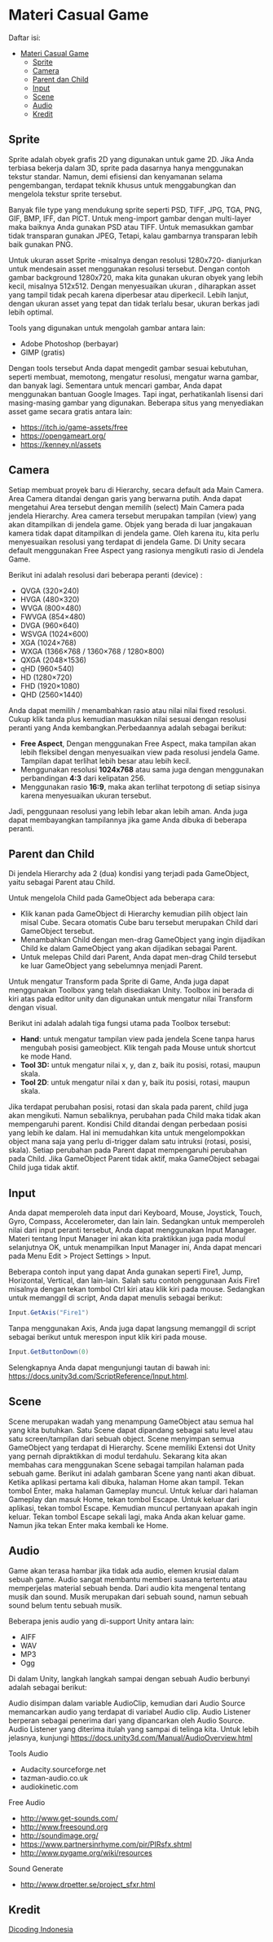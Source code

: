 # Materi Casual Game

Daftar isi:
- [Materi Casual Game](#materi-casual-game)
  - [Sprite](#sprite)
  - [Camera](#camera)
  - [Parent dan Child](#parent-dan-child)
  - [Input](#input)
  - [Scene](#scene)
  - [Audio](#audio)
  - [Kredit](#kredit)

## Sprite
Sprite adalah obyek grafis 2D yang digunakan untuk game 2D. Jika Anda terbiasa bekerja dalam 3D, sprite pada dasarnya hanya menggunakan tekstur standar. Namun, demi efisiensi dan kenyamanan selama pengembangan, terdapat teknik khusus untuk menggabungkan dan mengelola tekstur sprite tersebut. 

Banyak file type yang mendukung sprite seperti PSD, TIFF, JPG, TGA, PNG, GIF, BMP, IFF, dan PICT. Untuk meng-import gambar dengan multi-layer maka baiknya Anda gunakan PSD atau TIFF. Untuk memasukkan gambar tidak transparan gunakan JPEG, Tetapi, kalau gambarnya transparan lebih baik gunakan PNG. 

Untuk ukuran asset Sprite -misalnya dengan resolusi 1280x720- dianjurkan untuk mendesain asset menggunakan resolusi tersebut. Dengan contoh gambar background 1280x720, maka kita gunakan ukuran obyek yang lebih kecil, misalnya 512x512. Dengan menyesuaikan ukuran , diharapkan asset yang tampil tidak pecah karena diperbesar atau diperkecil. Lebih lanjut, dengan ukuran asset yang tepat dan tidak terlalu besar, ukuran berkas jadi lebih optimal.

Tools yang digunakan untuk mengolah gambar antara lain:
- Adobe Photoshop (berbayar)
- GIMP (gratis)
  
Dengan tools tersebut Anda dapat mengedit gambar sesuai kebutuhan, seperti membuat, memotong, mengatur resolusi, mengatur warna gambar, dan banyak lagi. Sementara untuk mencari gambar, Anda dapat menggunakan bantuan Google Images. Tapi ingat, perhatikanlah lisensi dari masing-masing gambar yang digunakan. Beberapa situs yang menyediakan asset game secara gratis antara lain:
- https://itch.io/game-assets/free
- https://opengameart.org/
- https://kenney.nl/assets


## Camera
Setiap membuat proyek baru di Hierarchy, secara default ada Main Camera. Area Camera ditandai dengan garis yang berwarna putih. Anda dapat mengetahui Area tersebut dengan memilih (select) Main Camera pada jendela Hierarchy. Area camera tersebut merupakan tampilan (view) yang akan ditampilkan di jendela game. Objek yang berada di luar jangakauan kamera tidak dapat ditampilkan di jendela game. Oleh karena itu, kita perlu menyesuaikan resolusi yang terdapat di jendela Game. Di Unity secara default menggunakan Free Aspect yang rasionya mengikuti rasio di Jendela Game.

Berikut ini adalah resolusi dari beberapa peranti (device) :
- QVGA (320×240)
- HVGA (480×320)
- WVGA (800×480)
- FWVGA (854×480)
- DVGA (960×640)
- WSVGA (1024×600)
- XGA (1024×768)
- WXGA (1366×768 / 1360×768 / 1280×800)
- QXGA (2048×1536)
- qHD (960×540)
- HD (1280×720)
- FHD (1920×1080)
- QHD (2560×1440)

Anda dapat memilih / menambahkan rasio atau nilai nilai fixed resolusi. Cukup klik tanda plus kemudian masukkan nilai sesuai dengan resolusi peranti yang Anda kembangkan.Perbedaannya adalah sebagai berikut:

- **Free Aspect**, Dengan menggunakan Free Aspect, maka tampilan akan lebih fleksibel dengan menyesuaikan view pada resolusi jendela Game. Tampilan dapat terlihat lebih besar atau lebih kecil.
- Menggunakan resolusi **1024x768** atau sama juga dengan menggunakan perbandingan **4:3** dari kelipatan 256.
- Menggunakan rasio **16:9**, maka akan terlihat terpotong di setiap sisinya karena menyesuaikan ukuran tersebut.

Jadi, penggunaan resolusi yang lebih lebar akan lebih aman. Anda juga dapat membayangkan tampilannya jika game Anda dibuka di beberapa peranti.

## Parent dan Child
Di jendela Hierarchy ada 2 (dua) kondisi yang terjadi pada GameObject, yaitu sebagai Parent atau Child.

Untuk mengelola Child pada GameObject ada beberapa cara:
- Klik kanan pada GameObject di Hierarchy kemudian pilih object lain misal Cube. Secara otomatis Cube baru tersebut merupakan Child dari GameObject tersebut.
- Menambahkan Child dengan men-drag GameObject yang ingin dijadikan Child ke dalam GameObject yang akan dijadikan sebagai Parent.
- Untuk melepas Child dari Parent, Anda dapat men-drag Child tersebut ke luar GameObject yang sebelumnya menjadi Parent. 

Untuk mengatur Transform pada Sprite di Game, Anda juga dapat menggunakan Toolbox yang telah disediakan Unity. Toolbox ini berada di kiri atas pada editor unity dan digunakan untuk mengatur nilai Transform dengan visual.

Berikut ini adalah adalah tiga fungsi utama pada Toolbox tersebut:
- **Hand**: untuk mengatur tampilan view pada jendela Scene tanpa harus mengubah posisi gameobject. Klik tengah pada Mouse untuk shortcut ke mode Hand.
- **Tool 3D:** untuk mengatur nilai x, y, dan z, baik itu posisi, rotasi, maupun skala.
- **Tool 2D**: untuk mengatur nilai x dan y, baik itu posisi, rotasi, maupun skala.

Jika terdapat perubahan posisi, rotasi dan skala pada parent, child juga akan mengikuti. Namun sebaliknya, perubahan pada Child maka tidak akan mempengaruhi parent. Kondisi Child ditandai dengan perbedaan posisi yang lebih ke dalam. Hal ini memudahkan kita untuk mengelompokkan object mana saja yang perlu di-trigger dalam satu intruksi (rotasi, posisi, skala). Setiap perubahan pada Parent dapat mempengaruhi perubahan pada Child. Jika GameObject Parent tidak aktif, maka GameObject sebagai Child juga tidak aktif.

## Input
Anda dapat memperoleh data input dari Keyboard, Mouse, Joystick, Touch, Gyro, Compass, Accelerometer, dan lain lain. Sedangkan untuk memperoleh nilai dari input peranti tersebut, Anda dapat menggunakan Input Manager. Materi tentang Input Manager ini akan kita praktikkan juga pada modul selanjutnya OK, untuk menampilkan Input Manager ini, Anda dapat mencari pada Menu Edit > Project Settings > Input.

Beberapa contoh input yang dapat Anda gunakan seperti Fire1, Jump, Horizontal, Vertical, dan lain-lain. Salah satu contoh penggunaan Axis Fire1 misalnya dengan tekan tombol Ctrl kiri atau klik kiri pada mouse. Sedangkan untuk memanggil di script, Anda dapat menulis sebagai berikut:
```csharp
Input.GetAxis("Fire1")
```
Tanpa menggunakan Axis, Anda juga dapat langsung memanggil di script sebagai berikut untuk merespon input klik kiri pada mouse.
```csharp
Input.GetButtonDown(0)
```
Selengkapnya Anda dapat mengunjungi tautan di bawah ini:
https://docs.unity3d.com/ScriptReference/Input.html.

## Scene
Scene merupakan wadah yang menampung GameObject atau semua hal yang kita butuhkan. Satu Scene dapat dipandang sebagai satu level atau satu screen/tampilan dari sebuah object. Scene menyimpan semua GameObject yang terdapat di Hierarchy. Scene memiliki Extensi dot Unity yang pernah dipraktikkan di modul terdahulu. Sekarang kita akan membahas cara menggunakan Scene sebagai tampilan halaman pada sebuah game. Berikut ini adalah gambaran Scene yang nanti akan dibuat. Ketika aplikasi pertama kali dibuka, halaman Home akan tampil. Tekan tombol Enter, maka halaman Gameplay muncul. Untuk keluar dari halaman Gameplay dan masuk Home, tekan tombol Escape. Untuk keluar dari aplikasi, tekan tombol Escape. Kemudian muncul pertanyaan apakah ingin keluar. Tekan tombol Escape sekali lagi, maka Anda akan keluar game. Namun jika tekan Enter maka kembali ke Home.

## Audio
Game akan terasa hambar jika tidak ada audio, elemen krusial dalam sebuah game. Audio sangat membantu memberi suasana tertentu atau memperjelas material sebuah benda. Dari audio kita mengenal tentang musik dan sound. Musik merupakan dari sebuah sound, namun sebuah sound belum tentu sebuah musik.

Beberapa jenis audio yang di-support Unity antara lain:
- AIFF
- WAV
- MP3
- Ogg

Di dalam Unity, langkah langkah sampai dengan sebuah Audio berbunyi adalah sebagai berikut:

Audio disimpan dalam variable AudioClip, kemudian dari Audio Source memancarkan audio yang terdapat di variabel Audio clip. Audio Listener berperan sebagai penerima dari yang dipancarkan oleh Audio Source. Audio Listener yang diterima itulah yang sampai di telinga kita. Untuk lebih jelasnya,
kunjungi https://docs.unity3d.com/Manual/AudioOverview.html

Tools Audio
- Audacity.sourceforge.net
- tazman-audio.co.uk
- audiokinetic.com

Free Audio
- http://www.get-sounds.com/
- http://www.freesound.org
- http://soundimage.org/
- https://www.partnersinrhyme.com/pir/PIRsfx.shtml
- http://www.pygame.org/wiki/resources

Sound Generate
-  http://www.drpetter.se/project_sfxr.html

## Kredit
[Dicoding Indonesia](https://www.dicoding.com/)